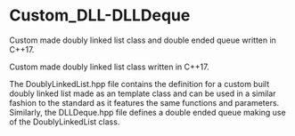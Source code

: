 # Custom_DLL-DLLDeque
Custom made doubly linked list class and double ended queue written in C++17.

Custom made doubly linked list class written in C++17.

The DoublyLinkedList.hpp file contains the definition for a custom built doubly linked list made as an template class and can be used in a similar fashion to the standard as it features the same functions and parameters. Similarly, the DLLDeque.hpp file defines a double ended queue making use of the DoublyLinkedList class.
